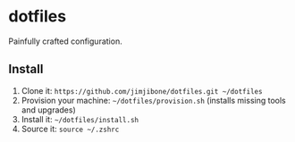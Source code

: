 dotfiles
========

Painfully crafted configuration.


Install
-------

1. Clone it: `https://github.com/jimjibone/dotfiles.git ~/dotfiles`
2. Provision your machine: `~/dotfiles/provision.sh` (installs missing tools and upgrades)
3. Install it: `~/dotfiles/install.sh`
4. Source it: `source ~/.zshrc`
